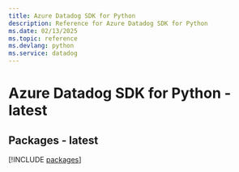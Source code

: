 ```yaml
---
title: Azure Datadog SDK for Python
description: Reference for Azure Datadog SDK for Python
ms.date: 02/13/2025
ms.topic: reference
ms.devlang: python
ms.service: datadog
---
```

# Azure Datadog SDK for Python - latest
## Packages - latest
[!INCLUDE [packages](datadog-index.md)]